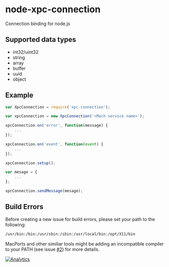 # node-xpc-connection

Connection binding for node.js

## Supported data types

 * int32/uint32
 * string
 * array
 * buffer
 * uuid
 * object

## Example

```javascript
var XpcConnection = require('xpc-connection');

var xpcConnection = new XpcConnection('<Mach service name>');

xpcConnection.on('error', function(message) {
    ...
});

xpcConnection.on('event', function(event) {
    ...
});

xpcConnection.setup();

var mesage = {
    ... 
};

xpcConnection.sendMessage(mesage);
```

## Build Errors

Before creating a new issue for build errors, please set your path to the following:

```sh
/usr/bin:/bin:/usr/sbin:/sbin:/usr/local/bin:/opt/X11/bin
```

MacPorts and other similiar tools might be adding an incompatible compiler to your PATH (see issue [#2](https://github.com/sandeepmistry/node-xpc-connection/issues/2)) for more details.

[![Analytics](https://ga-beacon.appspot.com/UA-56089547-1/sandeepmistry/node-xpc-connection?pixel)](https://github.com/igrigorik/ga-beacon)

